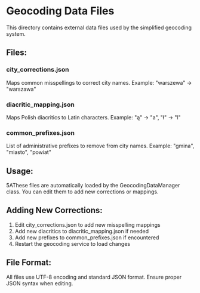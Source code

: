 # Geocoding Data Files

This directory contains external data files used by the simplified geocoding system.

## Files:

### city_corrections.json
Maps common misspellings to correct city names.
Example: "warszewa" → "warszawa"

### diacritic_mapping.json  
Maps Polish diacritics to Latin characters.
Example: "ą" → "a", "ł" → "l"

### common_prefixes.json
List of administrative prefixes to remove from city names.
Example: "gmina", "miasto", "powiat"

## Usage:

5AThese files are automatically loaded by the GeocodingDataManager class.
You can edit them to add new corrections or mappings.

## Adding New Corrections:

1. Edit city_corrections.json to add new misspelling mappings
2. Add new diacritics to diacritic_mapping.json if needed  
3. Add new prefixes to common_prefixes.json if encountered
4. Restart the geocoding service to load changes

## File Format:

All files use UTF-8 encoding and standard JSON format.
Ensure proper JSON syntax when editing.

